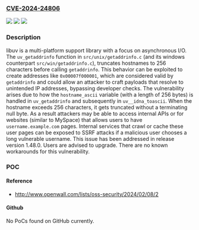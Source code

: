 ### [CVE-2024-24806](https://cve.mitre.org/cgi-bin/cvename.cgi?name=CVE-2024-24806)
![](https://img.shields.io/static/v1?label=Product&message=libuv&color=blue)
![](https://img.shields.io/static/v1?label=Version&message=%3D%20%3E%3D%201.45.0%2C%20%3C%201.48.0%20&color=brighgreen)
![](https://img.shields.io/static/v1?label=Vulnerability&message=CWE-918%3A%20Server-Side%20Request%20Forgery%20(SSRF)&color=brighgreen)

### Description

libuv is a multi-platform support library with a focus on asynchronous I/O. The `uv_getaddrinfo` function in `src/unix/getaddrinfo.c` (and its windows counterpart `src/win/getaddrinfo.c`), truncates hostnames to 256 characters before calling `getaddrinfo`. This behavior can be exploited to create addresses like `0x00007f000001`, which are considered valid by `getaddrinfo` and could allow an attacker to craft payloads that resolve to unintended IP addresses, bypassing developer checks. The vulnerability arises due to how the `hostname_ascii` variable (with a length of 256 bytes) is handled in `uv_getaddrinfo` and subsequently in `uv__idna_toascii`. When the hostname exceeds 256 characters, it gets truncated without a terminating null byte. As a result attackers may be able to access internal APIs or for websites (similar to MySpace) that allows users to have `username.example.com` pages. Internal services that crawl or cache these user pages can be exposed to SSRF attacks if a malicious user chooses a long vulnerable username. This issue has been addressed in release version 1.48.0. Users are advised to upgrade. There are no known workarounds for this vulnerability.

### POC

#### Reference
- http://www.openwall.com/lists/oss-security/2024/02/08/2

#### Github
No PoCs found on GitHub currently.

